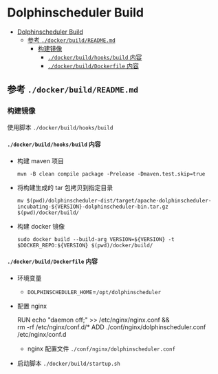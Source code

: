 # Dolphinscheduler Build

- [Dolphinscheduler Build](#dolphinscheduler-build)
  - [参考 `./docker/build/README.md`](#参考-dockerbuildreadmemd)
    - [构建镜像](#构建镜像)
      - [`./docker/build/hooks/build` 内容](#dockerbuildhooksbuild-内容)
      - [`./docker/build/Dockerfile` 内容](#dockerbuilddockerfile-内容)

## 参考 `./docker/build/README.md`

### 构建镜像

使用脚本 `./docker/build/hooks/build`

#### `./docker/build/hooks/build` 内容

- 构建 maven 项目

      mvn -B clean compile package -Prelease -Dmaven.test.skip=true

- 将构建生成的 tar 包拷贝到指定目录

      mv $(pwd)/dolphinscheduler-dist/target/apache-dolphinscheduler-incubating-${VERSION}-dolphinscheduler-bin.tar.gz $(pwd)/docker/build/

- 构建 docker 镜像

      sudo docker build --build-arg VERSION=${VERSION} -t $DOCKER_REPO:${VERSION} $(pwd)/docker/build/

#### `./docker/build/Dockerfile` 内容

- 环境变量

  - `DOLPHINSCHEDULER_HOME`=`/opt/dolphinscheduler`

- 配置 nginx

    RUN echo "daemon off;" >> /etc/nginx/nginx.conf && \
        rm -rf /etc/nginx/conf.d/*
    ADD ./conf/nginx/dolphinscheduler.conf /etc/nginx/conf.d

  - nginx 配置文件 `./conf/nginx/dolphinscheduler.conf`

- 启动脚本 `./docker/build/startup.sh`
